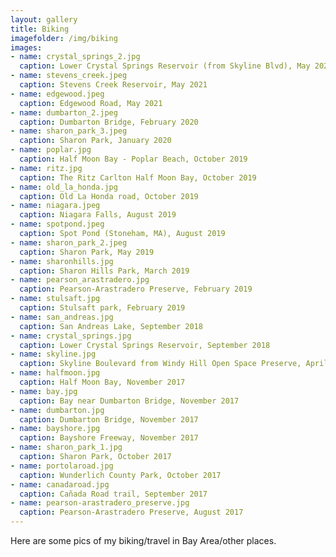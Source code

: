 ```yaml
---
layout: gallery
title: Biking
imagefolder: /img/biking
images:
- name: crystal_springs_2.jpg
  caption: Lower Crystal Springs Reservoir (from Skyline Blvd), May 2021
- name: stevens_creek.jpeg
  caption: Stevens Creek Reservoir, May 2021
- name: edgewood.jpeg
  caption: Edgewood Road, May 2021
- name: dumbarton_2.jpeg
  caption: Dumbarton Bridge, February 2020
- name: sharon_park_3.jpeg
  caption: Sharon Park, January 2020
- name: poplar.jpg
  caption: Half Moon Bay - Poplar Beach, October 2019
- name: ritz.jpg
  caption: The Ritz Carlton Half Moon Bay, October 2019
- name: old_la_honda.jpg
  caption: Old La Honda road, October 2019
- name: niagara.jpeg
  caption: Niagara Falls, August 2019
- name: spotpond.jpeg
  caption: Spot Pond (Stoneham, MA), August 2019
- name: sharon_park_2.jpeg
  caption: Sharon Park, May 2019
- name: sharonhills.jpg
  caption: Sharon Hills Park, March 2019
- name: pearson_arastradero.jpg
  caption: Pearson-Arastradero Preserve, February 2019
- name: stulsaft.jpg
  caption: Stulsaft park, February 2019
- name: san_andreas.jpg
  caption: San Andreas Lake, September 2018  
- name: crystal_springs.jpg
  caption: Lower Crystal Springs Reservoir, September 2018
- name: skyline.jpg
  caption: Skyline Boulevard from Windy Hill Open Space Preserve, April 2018
- name: halfmoon.jpg
  caption: Half Moon Bay, November 2017
- name: bay.jpg
  caption: Bay near Dumbarton Bridge, November 2017
- name: dumbarton.jpg
  caption: Dumbarton Bridge, November 2017
- name: bayshore.jpg
  caption: Bayshore Freeway, November 2017
- name: sharon_park_1.jpg
  caption: Sharon Park, October 2017
- name: portolaroad.jpg
  caption: Wunderlich County Park, October 2017
- name: canadaroad.jpg
  caption: Cañada Road trail, September 2017
- name: pearson-arastradero_preserve.jpg
  caption: Pearson-Arastradero Preserve, August 2017
---
```

<!---
Put content to be put at top of gallery below this comment block.
--->
Here are some pics of my biking/travel in Bay Area/other places.
